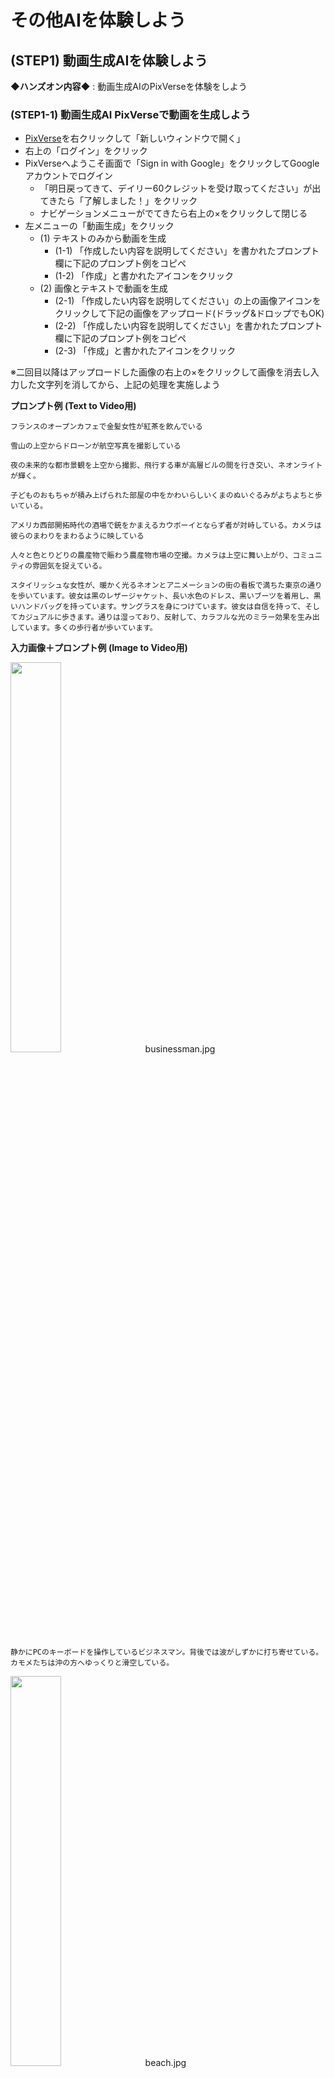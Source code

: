 # その他AIを体験しよう

## (STEP1) 動画生成AIを体験しよう

**◆ハンズオン内容◆** : 動画生成AIのPixVerseを体験をしよう

### (STEP1-1) 動画生成AI PixVerseで動画を生成しよう

- [PixVerse](https://app.pixverse.ai/)を右クリックして「新しいウィンドウで開く」
- 右上の「ログイン」をクリック
- PixVerseへようこそ画面で「Sign in with Google」をクリックしてGoogleアカウントでログイン
  - 「明日戻ってきて、デイリー60クレジットを受け取ってください」が出てきたら「了解しました！」をクリック
  - ナビゲーションメニューがでてきたら右上の×をクリックして閉じる
- 左メニューの「動画生成」をクリック
  - (1) テキストのみから動画を生成
    - (1-1) 「作成したい内容を説明してください」を書かれたプロンプト欄に下記のプロンプト例をコピペ
    - (1-2) 「作成」と書かれたアイコンをクリック
  - (2) 画像とテキストで動画を生成
    - (2-1) 「作成したい内容を説明してください」の上の画像アイコンをクリックして下記の画像をアップロード(ドラッグ&ドロップでもOK)
    - (2-2) 「作成したい内容を説明してください」を書かれたプロンプト欄に下記のプロンプト例をコピペ
    - (2-3) 「作成」と書かれたアイコンをクリック

※二回目以降はアップロードした画像の右上の×をクリックして画像を消去し入力した文字列を消してから、上記の処理を実施しよう

**プロンプト例 (Text to Video用)**

```
フランスのオープンカフェで金髪女性が紅茶を飲んでいる
```

```
雪山の上空からドローンが航空写真を撮影している
```

```
夜の未来的な都市景観を上空から撮影、飛行する車が高層ビルの間を行き交い、ネオンライトが輝く。
```

```
子どものおもちゃが積み上げられた部屋の中をかわいらしいくまのぬいぐるみがよちよちと歩いている。
```

```
アメリカ西部開拓時代の酒場で銃をかまえるカウボーイとならず者が対峙している。カメラは彼らのまわりをまわるように映している
```

```
人々と色とりどりの農産物で賑わう農産物市場の空撮。カメラは上空に舞い上がり、コミュニティの雰囲気を捉えている。
```

```
スタイリッシュな女性が、暖かく光るネオンとアニメーションの街の看板で満ちた東京の通りを歩いています。彼女は黒のレザージャケット、長い水色のドレス、黒いブーツを着用し、黒いハンドバッグを持っています。サングラスを身につけています。彼女は自信を持って、そしてカジュアルに歩きます。通りは湿っており、反射して、カラフルな光のミラー効果を生み出しています。多くの歩行者が歩いています。
```

**入力画像＋プロンプト例 (Image to Video用)**

[<img src="https://github.com/OkinawaOpenLaboratory/ool-tech-connect/raw/main/MediaFiles/businessman.jpg" width="40%">](https://github.com/OkinawaOpenLaboratory/ool-tech-connect/raw/main/MediaFiles/businessman.jpg)　businessman.jpg

```
静かにPCのキーボードを操作しているビジネスマン。背後では波がしずかに打ち寄せている。カモメたちは沖の方へゆっくりと滑空している。
```

[<img src="https://github.com/OkinawaOpenLaboratory/ool-tech-connect/raw/main/MediaFiles/beach.jpg" width="40%">](https://github.com/OkinawaOpenLaboratory/ool-tech-connect/raw/main/MediaFiles/beach.jpg)　beach.jpg

```
砂浜に波が打ち寄せている。遠くの雲はゆっくり動いている。
```

[<img src="https://github.com/OkinawaOpenLaboratory/ool-tech-connect/raw/main/MediaFiles/robot.jpg" width="40%">](https://github.com/OkinawaOpenLaboratory/ool-tech-connect/raw/main/MediaFiles/robot.jpg)　robot.jpg

```
会議室のロボットに話しかけている男性。ロボットはうなづきながら話を聞いている。ほかの人物はしずかに座っている。
```

[<img src="https://github.com/OkinawaOpenLaboratory/ool-tech-connect/raw/main/MediaFiles/cat.jpg" width="40%">](https://github.com/OkinawaOpenLaboratory/ool-tech-connect/raw/main/MediaFiles/cat.jpg)　cat.jpg

```
猫が床で楽しそうに遊んでいる
```

[<img src="https://github.com/OkinawaOpenLaboratory/ool-tech-connect/raw/main/MediaFiles/dog.jpg" width="40%">](https://github.com/OkinawaOpenLaboratory/ool-tech-connect/raw/main/MediaFiles/dog.jpg)　dog.jpg

```
犬が遊んでいる
```

[<img src="https://github.com/OkinawaOpenLaboratory/ool-tech-connect/raw/main/MediaFiles/robot2.jpg" width="40%">](https://github.com/OkinawaOpenLaboratory/ool-tech-connect/raw/main/MediaFiles/robot2.jpg)　robot2.jpg

```
ロボットがこちらにあいさつしている
```

- 動画生成が完了したら動画クリックで拡大再生ができる
  - 拡大時は左上の「＜」アイコンで前画面へ戻れる
- 左上の「三」アイコンにマウスを重ねると左メニューが現れる。
- 左メニューの「Assets」をクリックすると今まで作成した動画を一覧表示で見ることができる

## (STEP2) 解説動画生成AIを体験しよう

**◆ハンズオン内容◆** : 解説動画生成AIのNoLangを体験をしよう

### (STEP2-1) 解説動画生成AI NoLangで解説動画を作成しよう

- [NoLang](https://no-lang.com/)を右クリックして「リンクを新しいウィンドウで開く」
- 右上が「日本語版」になっているのを確認して「ログイン」をクリック
  - 「English Ver.」になっている場合は「日本語版」に変更してから「ログイン」をクリックしてください
- 「NoLang」画面で「Googleでログイン」をクリックしてGoogleアカウントでログイン
- ログイン後に利用規約画面が表示された場合、メールでの通知が不要なら「重要ニュースをメールで受け取る」のチェックを外した後に「同意してログイン」をクリック
- 中央部の「指示に応じた解説動画を作成します」と書かれたプロンプト欄に下記のプロンプト例から選んだ内容をコピペして「↑」アイコンをクリック

```
沖縄の魅力とは？
```

```
沖縄で人気のお土産は？
```

```
生成AIのひみつ
```

```
ゆいレールの歴史
```

```
シーサーのひみつ
```

- 今まで作成した解説動画は左メニューの「作成した動画」クリックで一覧表示を見ることができる
- 「作成した動画」の一覧表示で「編集する」をクリックするか、動画視聴画面の下部の「編集」をクリックすると編集が可能な動画編集モード画面を開くことができる

## (STEP3) 3Dオブジェクト生成AIを体験しよう

**◆ハンズオン内容◆** : 3Dオブジェクト生成AIで3Dオブジェクトを生成して動作させてみよう

### (STEP3-1) Meshyで3Dオブジェクトを生成して動作させてみよう

- [Meshy](https://www.meshy.ai/)を右クリックして「新しいウィンドウで開く」
- 「無料で開始」あるいは右上の「サインアップ-無料です」をクリック
- 「Meshyへようこそ」ウィンドウが開くので「Googleで続行」をクリックしGoogleアカウントでログイン
- 「Meshyへようこそ！」画面で職業を選択して「次へ→」
- さらに業界・会社の規模・Meshyを知った経緯を選択後「送信」
  - 新規ユーザ限定特典のウィンドウが開いたら「後で」をクリック
- 上部メニューの「ワークスペース」をクリック後、「テキスト生成モデル」を選択
- 左ペインの「AIモデル」を「Meshy-5」から「Meshy-4」へ変更
- 左ペインの「対称モード」を「自動」から「オン」へ変更
- 左ペインの「プロンプト」欄に下記テキストを入力して、「生成する」をクリック

```
トレーニングウェアを来たジブリ映画風のかわいい女性の全身像。左右対称でAポーズをとり、直立した状態で腕を斜め下に開き、手のひらを内側に向けた姿勢をしている。
```

- **※1分ほどでオブジェクトが生成される**
- 生成された3Dオブジェクトをクリックすると中央ペインに表示される。右上の虫眼鏡アイコンで各オブジェクトの拡大表示・縮小表示ができる
- 気に入ったオブジェクトを選んでクリックし、「テクスチャを生成する」が「はい」になっているのを確認して「確認する」をクリック
- **※3分ほどでテクスチャが生成される**
- テクスチャ生成されたオブジェクトをクリックすると中央ペインに表示される
- 下部にある「リギング」をクリック
- 「ヒューマノイド」をクリックして「次へ」をクリック
- キャラクターを中央前向きにして高さを調節して「次へ」をクリック
- 顎・肩・肘・手首・股間・膝・足首にマーカーを配置して「確認する」をクリック
  - 対象ではない場合は対称性のチェックを外して左右別に配置する
- リギングが完了すると中央ペインでオブジェクトが歩くモーションをするようになる
- 左ペインの「アニメート」配下にある「ライブラリ」でオブジェクトのモーションを追加できる
  - 「アニメート」配下の「追加されました」をクリックすることでオブジェクトに設定されたモーションを確認することができる

**その他の3Dオブジェクトを生成する場合のプロンプト例**

```
ジブリ映画風のかわいい柴犬の全身像。左右対称で足を真っすぐにして立っている姿勢をしている。
```

```
かっこいい赤色のスポーツカー
```

## (STEP4) AIアバターを生成しよう

**◆ハンズオン内容◆** : AIアバター生成AIで画像をしゃべらせてみよう

### (STEP4-1) アバター用人物画像の入手

  - 下記の画像をダウンロードしておく (右クリックして名前を付けて画像を保存をクリック)

[<img src="https://github.com/OkinawaOpenLaboratory/ool-tech-connect/raw/main/MediaFiles/woman3.jpg" width="40%">](https://github.com/OkinawaOpenLaboratory/ool-tech-connect/raw/main/MediaFiles/woman3.jpg)　woman3.jpg

### (STEP4-2) アバター用音声ファイルの作成

- [TTSMAKER](https://ttsmaker.com/)を右クリックして「リンクを新しいウィンドウで開く」
- 右上の「Language」を「日本 - Japanese」に変更
- その下の「Voices」が「406 - Yuki つみゆき」になっていることを確認
- 「Maximum characters 500 remaining 500 available」の下のテキストエリアに下記テキストをコピーして貼り付け

```
みなさん、沖縄オープンラボへようこそ！
```

- 「Captcha Code」に右に表示されている4桁の数字を入力
- 「Convert To Speech」をクリックして音声ファイルを作成
  - 「Convert To Speech」をクリック後、「Verify you're human for the first time」ウィンドウが表示された場合は「Click to verify」をクリックして「OK」ボタンをクリック
- 「Download Voice File」をクリックして音声ファイルをダウンロード
  - `ttsmaker-file-YYYY-MM-DD-HH-MM-SS.mp3`という形式のファイル名となる

### (STEP4-3) Vidnoz AIにログイン

- [Vidnoz AI](https://jp.vidnoz.com/)を右クリックして「リンクを新しいウィンドウで開く」
- 右上の「無料のAIビデオを作成します→」をクリック
- 「Vidnozへようこそ」画面で「Google」をクリックしてGoogleアカウントでログイン
- クッキーの同意確認がでたら「同意する」をクリック
- 「どんな種類の動画を作成したいですか？」に回答
- 「テンプレートを選択して、AI動画の作成を簡単に開始します。」の画面で「スキップ」を選択
  - 何か広告がでたら「いいえ、結構です」をクリック
  - 「3分の無料利用時間があります」のウィンドウがでたら右上の「×」アイコンをクリック

### (STEP4-4) AIアバター作成

- 左メニューの「アバター」をクリック
- 上部の「顔写真アバター」にマウスを重ねて「写真をアップロード」をクリック
- 「クリアかつポジティブな顔の写真をこちらにドラッグしてアップロードしてください。」をクリックして`woman3.jpg`をアップロード
- 「性別」を「女性」、「背景を削除」のチェックをオン(右側へ移動)にして「次へ」をクリック
- 「スクリプトを入力した後、…」という説明がでた場合は、下の「スキップ」をクリック
- 「アップロード」をクリックして「音声をアップロード」を選択し、
作成した`ttsmaker-file-YYYY-MM-DD-HH-MM-SS.mp3`という形式の音声ファイルをアップロードする
- 音声のアップロードが終わったら右上の「生成する」をクリック
  - 「動画生成準備中」画面が出たら「今すぐ生成」をクリック

## (STEP5) 説明図生成AIを体験しよう

**◆ハンズオン内容◆** : 説明図生成AIのNapkin体験しよう

### (STEP5-1) Napkinで文章から説明図を生成しよう

- [Napkin](https://www.napkin.ai/)を右クリックして「新しいウィンドウで開く」
- 右上の「Get Napkin Free→」をクリック
- 「Sign in with Google」をクリックしてGoogleアカウントでログイン
  - 「How are you planning to use Napkin?」と聞かれるので「For personal use」などを選択して「Next」
  - 「Where are you planning to use your Napkin visuals?」と聞かれるので「Presentation」などを選択して「Submit」
  - 「Thanks ～」と表示されるので「Done」をクリック
- 「Welcome to Napkin!」と表示されるので「create my first Napkin」をクリック
- 「How would you like to add text?」と表示された画面になったら「By pasting my text content」をクリック
- 「Past your text content」と表示された画面になるので、下記のコピー用テキストをコピーして「Past your content to summarize with a visual here [Ctrl]+[V]」と書かれたエリアに貼り付け

※ すでに一度Napkinを利用したことがある方は以下の手順になります

- 「+ New Napkin」をクリックして「Blank Napkin」を選択
- 下記のコピー用テキストをコピーして「Untitled」と書かれたエリアに貼り付け


```
日本政府のAI戦略の基本原則と戦略目標日本政府のAI戦略は、「人間尊重」、「多様性」、「持続可能」という3つの基本理念に基づいて、Society 5.0の実現と持続可能な開発目標（SDGs）への貢献を目指しています。これらの理念は、単に技術開発を推進するだけでなく、社会全体の調和と持続可能性を重視する日本の姿勢を示しています。また、「責任あるAI」の概念を重視し、「説明可能なAI」などの技術開発や運用におけるリーダーシップの確立を目指しています。「AI戦略2022」では、これらの理念を具体化するために、以下の5つの戦略目標が設定されています。
人材: 人口比において最もAI時代に対応した人材を育成・吸引する国となり、持続的に実現する仕組みを構築する。
産業競争力: 実世界産業においてAI化を促進し、世界のトップランナーの地位を確保する。
技術体系: 理念を実現するための一連の技術体系を確立し運用するための仕組みを実現する。
国際: 国際的なAI研究・教育・社会基盤ネットワークを構築する。
差し迫った危機への対処: パンデミックや大規模災害に対し、人々の生命と財産を最大限に守る体制と技術基盤を構築し、適正かつ持続的に運用する。
これらの戦略目標に加えて、社会実装の充実、パンデミックや自然災害といった喫緊の課題への対処、経済安全保障の観点からの取り組み、そしてサステナビリティ分野におけるAIの応用などが重要な焦点となっています。特に、食料供給の安定化、エネルギー問題への対応、医療・教育へのアクセス改善、資源の循環化といった分野でのAI活用が期待されています。
```

- 貼り付けたテキストの左側に「(Generate Visual＋)稲妻アイコン」がでてくるのでクリックして図を生成させる
- 「Scroll to explore. Click to validate.」という吹き出しがついた図のリスト上でマウスを動かすと様々な図が表示されるのでどの図にするかをクリックして決定する
- 図のスタイルリストが表示されるのでマウスを動かしてスタイルを表示させてどのスタイルにするかをクリックして決定する
- 生成された図を選択して右クリックして「Export」を選ぶか、図の右上の「↓」(Export)アイコンをクリックすると、PNG/SVG/PPT/PDF形式でダウンロードすることができる

## (STEP6) アンケート回答しよう

- 下記URLにアンケートのURLが記載されたテキストがあるのでアンケートへご回答お願いします。

- OTC参加者用 Googledrive
  - <https://drive.google.com/drive/folders/1Bbro9LBXtr4-S1VFBl9p2nhn9FoW700l>

